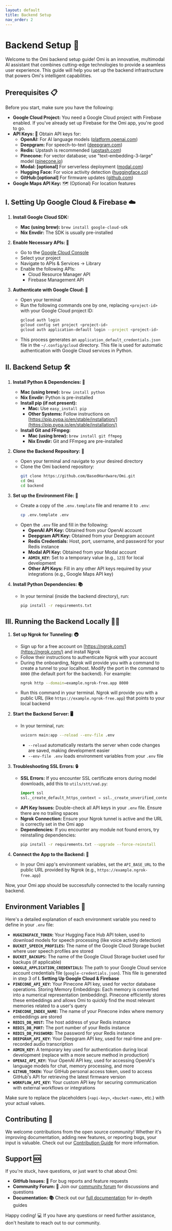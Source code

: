```yaml
---
layout: default
title: Backend Setup
nav_order: 2
---
```


# Backend Setup 🚀

Welcome to the Omi backend setup guide! Omi is an innovative, multimodal AI assistant that combines cutting-edge technologies to provide a seamless user experience. This guide will help you set up the backend infrastructure that powers Omi's intelligent capabilities.

## Prerequisites 📋

Before you start, make sure you have the following:

- **Google Cloud Project:** You need a Google Cloud project with Firebase enabled. If you've already set up Firebase for the Omi app, you're good to go. 
- **API Keys: 🔑**  Obtain API keys for:
    - **OpenAI:** For AI language models ([platform.openai.com](https://platform.openai.com/))
    - **Deepgram:** For speech-to-text ([deepgram.com](https://deepgram.com/))
    - **Redis:** Upstash is recommended ([upstash.com](https://upstash.com/))
    - **Pinecone:** For vector database; use "text-embedding-3-large" model ([pinecone.io](https://www.pinecone.io/))
    - **Modal: [optional]**  For serverless deployment ([modal.com](https://modal.com/))
    - **Hugging Face:** For voice activity detection ([huggingface.co](https://huggingface.co/))
    - **GitHub:[optional]** For firmware updates ([github.com](https://github.com/))
- **Google Maps API Key:** 🗺️ (Optional) For location features

## I. Setting Up Google Cloud & Firebase ☁️

1. **Install Google Cloud SDK:**
   - **Mac (using brew):** `brew install google-cloud-sdk`
   - **Nix Envdir:** The SDK is usually pre-installed

2. **Enable Necessary APIs: 🔧**
   - Go to the [Google Cloud Console](https://console.cloud.google.com/)
   - Select your project
   - Navigate to APIs & Services -> Library
   - Enable the following APIs:
     - Cloud Resource Manager API
     - Firebase Management API

3. **Authenticate with Google Cloud: 🔐**
   - Open your terminal
   - Run the following commands one by one, replacing `<project-id>` with your Google Cloud project ID:
      ```bash
      gcloud auth login
      gcloud config set project <project-id>
      gcloud auth application-default login --project <project-id>
      ```
   - This process generates an `application_default_credentials.json` file in the `~/.config/gcloud` directory. This file is used for automatic authentication with Google Cloud services in Python.

## II. Backend Setup 🛠️

1. **Install Python & Dependencies: 🐍**
   - **Mac (using brew):** `brew install python`
   - **Nix Envdir:** Python is pre-installed
   - **Install pip (if not present):**
      - **Mac:** Use `easy_install pip`
      - **Other Systems:**  Follow instructions on [https://pip.pypa.io/en/stable/installation/](https://pip.pypa.io/en/stable/installation/)
   - **Install Git and FFmpeg:**
      - **Mac (using brew):** `brew install git ffmpeg`
      - **Nix Envdir:** Git and FFmpeg are pre-installed

2. **Clone the Backend Repository: 📂**
   - Open your terminal and navigate to your desired directory
   - Clone the Omi backend repository:
      ```bash
      git clone https://github.com/BasedHardware/Omi.git
      cd Omi
      cd backend 
      ```

3. **Set up the Environment File: 📝**
   - Create a copy of the `.env.template` file and rename it to `.env`:
     ```bash
     cp .env.template .env
     ```
   - Open the `.env` file and fill in the following:
     - **OpenAI API Key:** Obtained from your OpenAI account
     - **Deepgram API Key:** Obtained from your Deepgram account
     - **Redis Credentials:**  Host, port, username, and password for your Redis instance
     - **Modal API Key:**  Obtained from your Modal account
     - **`ADMIN_KEY`:** Set to a temporary value (e.g., `123`) for local development
     - **Other API Keys:** Fill in any other API keys required by your integrations (e.g., Google Maps API key)

4. **Install Python Dependencies: 📚**
   - In your terminal (inside the backend directory), run:
      ```bash
      pip install -r requirements.txt
      ```

## III. Running the Backend Locally 🏃‍♂️

1. **Set up Ngrok for Tunneling: 🚇**
   - Sign up for a free account on [https://ngrok.com/](https://ngrok.com/) and install Ngrok
   - Follow their instructions to authenticate Ngrok with your account
   - During the onboarding, Ngrok will provide you with a command to create a tunnel to your localhost. Modify the port in the command to `8000` (the default port for the backend).  For example:
     ```bash
     ngrok http --domain=example.ngrok-free.app 8000 
     ```
   - Run this command in your terminal. Ngrok will provide you with a public URL (like `https://example.ngrok-free.app`) that points to your local backend

2. **Start the Backend Server: 🖥️**
   - In your terminal, run:
     ```bash
     uvicorn main:app --reload --env-file .env 
     ```
     - `--reload` automatically restarts the server when code changes are saved, making development easier
     - `--env-file .env` loads environment variables from your `.env` file

3. **Troubleshooting SSL Errors: 🔒**
   - **SSL Errors:** If you encounter SSL certificate errors during model downloads, add this to `utils/stt/vad.py`:
     ```python
     import ssl
     ssl._create_default_https_context = ssl._create_unverified_context
     ```
   - **API Key Issues:** Double-check all API keys in your `.env` file. Ensure there are no trailing spaces
   - **Ngrok Connection:** Ensure your Ngrok tunnel is active and the URL is correctly set in the Omi app
   - **Dependencies:** If you encounter any module not found errors, try reinstalling dependencies:
     ```bash
     pip install -r requirements.txt --upgrade --force-reinstall
     ```

4. **Connect the App to the Backend: 🔗**
   - In your Omi app's environment variables, set the `API_BASE_URL` to the public URL provided by Ngrok (e.g., `https://example.ngrok-free.app`)

Now, your Omi app should be successfully connected to the locally running backend.

## Environment Variables 🔐

Here's a detailed explanation of each environment variable you need to define in your `.env` file:

- **`HUGGINGFACE_TOKEN`:** Your Hugging Face Hub API token, used to download models for speech processing (like voice activity detection)
- **`BUCKET_SPEECH_PROFILES`:**  The name of the Google Cloud Storage bucket where user speech profiles are stored
- **`BUCKET_BACKUPS`:** The name of the Google Cloud Storage bucket used for backups (if applicable)
- **`GOOGLE_APPLICATION_CREDENTIALS`:**  The path to your Google Cloud service account credentials file (`google-credentials.json`). This file is generated in step 3 of **I. Setting Up Google Cloud & Firebase**
- **`PINECONE_API_KEY`:** Your Pinecone API key, used for vector database operations. Storing Memory Embeddings: Each memory is converted into a numerical representation (embedding). Pinecone efficiently stores these embeddings and allows Omi to quickly find the most relevant memories related to a user's query
- **`PINECONE_INDEX_NAME`:** The name of your Pinecone index where memory embeddings are stored
- **`REDIS_DB_HOST`:** The host address of your Redis instance
- **`REDIS_DB_PORT`:** The port number of your Redis instance
- **`REDIS_DB_PASSWORD`:** The password for your Redis instance
- **`DEEPGRAM_API_KEY`:** Your Deepgram API key, used for real-time and pre-recorded audio transcription
- **`ADMIN_KEY`:** A temporary key used for authentication during local development (replace with a more secure method in production)
- **`OPENAI_API_KEY`:** Your OpenAI API key, used for accessing OpenAI's language models for chat, memory processing, and more
- **`GITHUB_TOKEN`:** Your GitHub personal access token, used to access GitHub's API for retrieving the latest firmware version
- **`WORKFLOW_API_KEY`:** Your custom API key for securing communication with external workflows or integrations

Make sure to replace the placeholders (`<api-key>`, `<bucket-name>`, etc.) with your actual values.

## Contributing 🤝

We welcome contributions from the open source community! Whether it's improving documentation, adding new features, or reporting bugs, your input is valuable. Check out our [Contribution Guide](https://docs.basedhardware.com/developer/Contribution/) for more information.

## Support 🆘

If you're stuck, have questions, or just want to chat about Omi:

- **GitHub Issues: 🐛** For bug reports and feature requests
- **Community Forum: 💬** Join our [community forum](https://discord.gg/ZutWMTJnwA) for discussions and questions
- **Documentation: 📚** Check out our [full documentation](https://docs.basedhardware.com/) for in-depth guides

Happy coding! 💻 If you have any questions or need further assistance, don't hesitate to reach out to our community.

